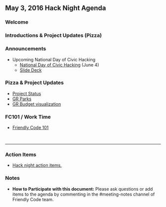 
## May 3, 2016 Hack Night Agenda

### Welcome

### Introductions & Project Updates (Pizza)
### Announcements

- Upcoming National Day of Civic Hacking
  - [National Day of Civic Hacking](https://www.codeforamerica.org/events/national-day-2016) (June 4)
  - [Slide Deck](https://docs.google.com/presentation/d/1XgZZin13bPW0Xep7iTemRfJnJ9T-3TRDp6uul0bab_Y/edit?usp=sharing)


### Pizza & Project Updates

- [Project Status](https://waffle.io/friendlycode/projects)
- [GR Parks](http://friendlycode.github.io/grparks)
- [GR Budget visualization](https://waffle.io/friendlycode/GR-budget-visualization)

### FC101 / Work Time

- [Friendly Code 101](https://docs.google.com/presentation/d/176GzATdYXFhLtTAilbkO8vGZe_YZqgrTdRfBcoW0CDA/edit?usp=sharing)

  ​


___

### Action Items

- [Hack night action items.](https://waffle.io/friendlycode/meeting-notes?label=Hack%20Night)


### Notes
- **How to Participate with this document:** Please ask questions or add items to the agenda by commenting in the #meeting-notes channel of Friendly Code team.
